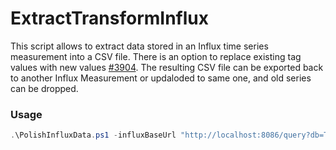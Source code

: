 # ExtractTransformInflux
This script allows to extract data stored in an Influx time series measurement into a CSV file. There is an option to replace existing tag values with new values [#3904](https://github.com/influxdata/influxdb/issues/3904). The resulting CSV file can be exported back to another Influx Measurement or updaloded to same one, and old series can be dropped.

### Usage
```powershell
.\PolishInfluxData.ps1 -influxBaseUrl "http://localhost:8086/query?db=TestDB" -measurement "MyMeasurement"  -oldTags "AppName=App1;Release=Beta" -newTags "AppName=MyApplication;Release=Pre_Beta"
```

